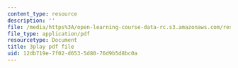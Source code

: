 ```yaml
---
content_type: resource
description: ''
file: /media/https%3A/open-learning-course-data-rc.s3.amazonaws.com/res-3-004-visualizing-materials-science-fall-2017/12db719e7f02d6535d8076d9b5d8bc0a_peJUDjHJGb4.pdf
file_type: application/pdf
resourcetype: Document
title: 3play pdf file
uid: 12db719e-7f02-d653-5d80-76d9b5d8bc0a
---
```

